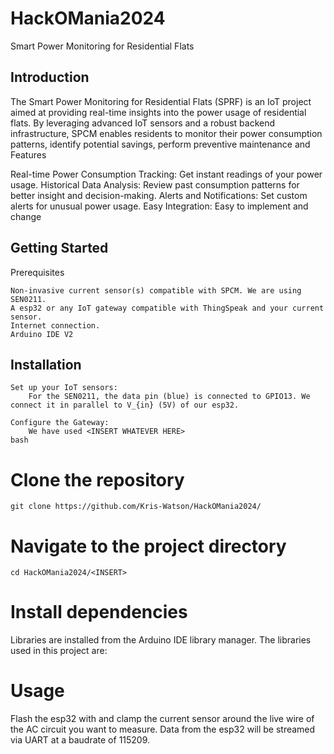 # HackOMania2024

Smart Power Monitoring for Residential Flats

## Introduction

The Smart Power Monitoring for Residential Flats (SPRF) is an IoT project aimed at providing real-time insights into the power usage of residential flats. By leveraging advanced IoT sensors and a robust backend infrastructure, SPCM enables residents to monitor their power consumption patterns, identify potential savings, perform preventive maintenance and 
Features

Real-time Power Consumption Tracking: Get instant readings of your power usage.
Historical Data Analysis: Review past consumption patterns for better insight and decision-making.
Alerts and Notifications: Set custom alerts for unusual power usage.
Easy Integration: Easy to implement and change

## Getting Started
Prerequisites

    Non-invasive current sensor(s) compatible with SPCM. We are using SEN0211.
    A esp32 or any IoT gateway compatible with ThingSpeak and your current sensor.
    Internet connection.
    Arduino IDE V2

## Installation

    Set up your IoT sensors:
        For the SEN0211, the data pin (blue) is connected to GPIO13. We connect it in parallel to V_{in} (5V) of our esp32. 

    Configure the Gateway:
        We have used <INSERT WHATEVER HERE>
    bash

# Clone the repository
    git clone https://github.com/Kris-Watson/HackOMania2024/

# Navigate to the project directory
    cd HackOMania2024/<INSERT>

# Install dependencies
Libraries are installed from the Arduino IDE library manager. The libraries used in this project are:
        

# Usage
Flash the esp32 with <INSERT FILE NAME> and clamp the current sensor around the live wire of the AC circuit you want to measure. Data from the esp32 will be streamed via UART at a baudrate of 115209.
